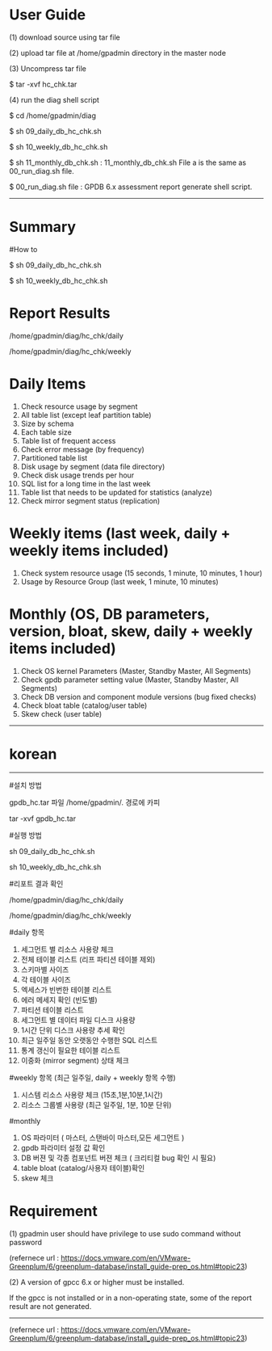 # User Guide

(1) download source using tar file 

(2) upload tar file at /home/gpadmin directory in the master node

(3) Uncompress tar file

$ tar -xvf hc_chk.tar

(4) run the diag shell script

$ cd /home/gpadmin/diag

$ sh 09_daily_db_hc_chk.sh

$ sh 10_weekly_db_hc_chk.sh

$ sh 11_monthly_db_chk.sh : 11_monthly_db_chk.sh File a is the same as 00_run_diag.sh file.

$ 00_run_diag.sh file : GPDB 6.x assessment report generate shell script.

-----------------------------------------------------------------
# Summary

#How to 

$ sh 09_daily_db_hc_chk.sh

$ sh 10_weekly_db_hc_chk.sh

# Report Results

/home/gpadmin/diag/hc_chk/daily

/home/gpadmin/diag/hc_chk/weekly


# Daily Items

1. Check resource usage by segment
2. All table list (except leaf partition table)
3. Size by schema
4. Each table size
5. Table list of frequent access
6. Check error message (by frequency)
7. Partitioned table list
8. Disk usage by segment (data file directory)
9. Check disk usage trends per hour
10. SQL list for a long time in the last week
11. Table list that needs to be updated for statistics (analyze)
12. Check mirror segment status (replication)

# Weekly items (last week, daily + weekly items included)

1. Check system resource usage (15 seconds, 1 minute, 10 minutes, 1 hour)
2. Usage by Resource Group (last week, 1 minute, 10 minutes)

# Monthly (OS, DB parameters, version, bloat, skew, daily + weekly items included)

1. Check OS kernel Parameters (Master, Standby Master, All Segments)
2. Check gpdb parameter setting value (Master, Standby Master, All Segments)
3. Check DB version and component module versions (bug fixed checks)
4. Check bloat table (catalog/user table)
5. Skew check (user table)
-----------------------------------------------------------------

# korean

-----------------------------------------------------------------

#설치 방법

gpdb_hc.tar 파일 /home/gpadmin/. 경로에 카피

tar -xvf gpdb_hc.tar

#실행 방법

sh 09_daily_db_hc_chk.sh

sh 10_weekly_db_hc_chk.sh

#리포트 결과 확인

/home/gpadmin/diag/hc_chk/daily

/home/gpadmin/diag/hc_chk/weekly


#daily 항목

1. 세그먼트 별 리소스 사용량 체크
2. 전체 테이블 리스트 (리프 파티션 테이블 제외)
3. 스키마별 사이즈
4. 각 테이블 사이즈
5. 엑세스가 빈번한 테이블 리스트
6. 에러 메세지 확인 (빈도별)
7. 파티션 테이블 리스트
8. 세그먼트 별 데이터 파일 디스크 사용량
9. 1시간 단위 디스크 사용량 추세 확인
10. 최근 일주일 동안 오랫동안 수행한 SQL 리스트
11. 통계 갱신이 필요한 테이블 리스트
12. 이중화 (mirror segment) 상태 체크

#weekly 항목 (최근 일주일, daily + weekly 항목 수행)

1. 시스템 리소스 사용량 체크 (15초,1분,10분,1시간)
2. 리소스 그룹별 사용량 (최근 일주일, 1분, 10분 단위)

#monthly

1. OS 파라미터 ( 마스터, 스탠바이 마스터,모든 세그먼트 )
2. gpdb 파라미터 설정 값 확인
3. DB 버젼 및 각종 컴포넌트 버젼 체크 ( 크리티컬 bug 확인 시 필요)
4. table bloat (catalog/사용자 테이블)확인
5. skew 체크

# Requirement

(1) gpadmin user should have privilege to use sudo command without password

(refernece url : https://docs.vmware.com/en/VMware-Greenplum/6/greenplum-database/install_guide-prep_os.html#topic23)

(2) A version of gpcc 6.x or higher must be installed.

If the gpcc is not installed or in a non-operating state, some of the report result are not generated.

------------------------------------------------------------------

(refernece url : https://docs.vmware.com/en/VMware-Greenplum/6/greenplum-database/install_guide-prep_os.html#topic23)
